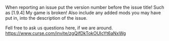 When reporting an issue put the version number before the issue title! Such as [1.9.4] My game is broken! Also include any added mods you may have put in, into the description of the issue.

Fell free to ask us questions here, if we are around. 
https://www.curse.com/invite/zgQifDkTokOUIcYt6aNxWg
